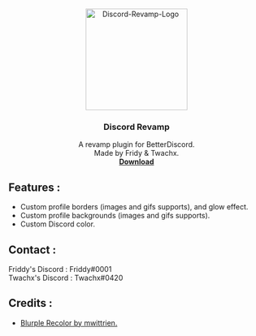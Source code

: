 <br />
<p align="center">
  <a href="https://github.com/FridyGruder/Discord-Revamp">
    <a href="https://ibb.co/5k5mzh1"><img src="https://i.ibb.co/gdDNXZr/Discord-Revamp-Logo.png" alt="Discord-Revamp-Logo" border="0" width="200" height="200"></a>
  </a>

  <h3 align="center">Discord Revamp</h3>

  <p align="center">
    A revamp plugin for BetterDiscord.
    <br />
    Made by Fridy & Twachx.
    <br />
    <a href="https://github.com/Metalloriff/BetterDiscordPlugins/blob/master/DetailedServerTooltips.plugin.js"><strong>Download</strong></a>
    <br />
  </p>
</p>

## Features :

* Custom profile borders (images and gifs supports), and glow effect.
* Custom profile backgrounds (images and gifs supports).
* Custom Discord color.

## Contact :

Friddy's Discord : Friddy#0001
<br />
Twachx's Discord : Twachx#0420

## Credits :

* <a href="https://github.com/mwittrien/BetterDiscordAddons/tree/master/Themes/BlurpleRecolor/">Blurple Recolor by mwittrien.</a>
